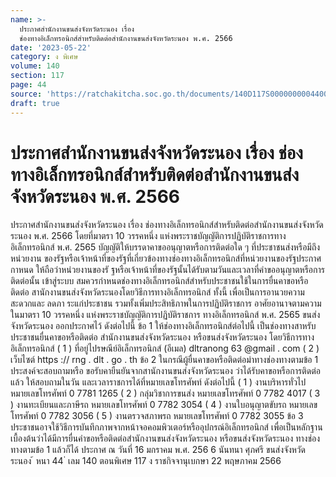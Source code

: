 ```yaml
---
name: >-
  ประกาศสำนักงานขนส่งจังหวัดระนอง เรื่อง
  ช่องทางอิเล็กทรอนิกส์สำหรับติดต่อสำนักงานขนส่งจังหวัดระนอง พ.ศ. 2566
date: '2023-05-22'
category: ง พิเศษ
volume: 140
section: 117
page: 44
source: 'https://ratchakitcha.soc.go.th/documents/140D117S0000000004400.pdf'
draft: true
---
```


# ประกาศสำนักงานขนส่งจังหวัดระนอง เรื่อง ช่องทางอิเล็กทรอนิกส์สำหรับติดต่อสำนักงานขนส่งจังหวัดระนอง พ.ศ. 2566

ประกาศสำนักงานขนส่งจังหวัดระนอง เรื่อง ช่องทางอิเล็กทรอนิกส์สำหรับติดต่อสำนักงานขนส่งจังหวัดระนอง พ.ศ. 2566 โดยที่มาตรา 10 วรรคหนึ่ง แห่งพระราชบัญญัติการปฏิบัติราชการทางอิเล็กทรอนิกส์ พ.ศ. 2565 บัญญัติให้บรรดาคาขออนุญาตหรือการติดต่อใด ๆ ที่ประชาชนส่งหรือมีถึงหน่วยงาน ของรัฐหรือเจ้าหน้าที่ของรัฐที่เกี่ยวข้องทางช่องทางอิเล็กทรอนิกส์ที่หน่วยงานของรัฐประกาศกาหนด ให้ถือว่าหน่วยงานของรั ฐหรือเจ้าหน้าที่ของรัฐนั้นได้รับตามวันและเวลาที่คำขออนุญาตหรือการติดต่อนั้น เข้าสู่ระบบ สมควรกำหนดช่องทางอิเล็กทรอนิกส์สำหรับประชาชนใช้ในการยื่นคาขอหรือติดต่อ สานักงานขนส่งจังหวัดระนองโดยวิธีการทางอิเล็กทรอนิกส์ ทั้งนี้ เพื่อเป็นการอานวยความสะดวกและ ลดภา ระแก่ประชาชน รวมทั้งเพิ่มประสิทธิภาพในการปฏิบัติราชการ อาศัยอานาจตามความในมาตรา 10 วรรคหนึ่ง แห่งพระราชบัญญัติการปฏิบัติราชการ ทางอิเล็กทรอนิกส์ พ.ศ. 2565 ขนส่งจังหวัดระนอง ออกประกาศไว้ ดังต่อไปนี้ ข้อ 1 ให้ช่องทางอิเล็กทรอนิกส์ต่อไปนี้ เป็นช่องทางสาหรับประชาชนยื่นคาขอหรือติดต่อ สำนักงานขนส่งจังหวัดระนอง หรือขนส่งจังหวัดระนอง โดยวิธีการทางอิเล็กทรอนิกส์ ( 1 ) ที่อยู่ไปรษณีย์อิเล็กทรอนิกส์ (อีเมล) dltranong 63 @gmail . com ( 2 ) เว็บไซต์ https :// rng . dlt . go . th ข้อ 2 ในกรณีผู้ยื่นคาขอหรือติดต่อมำทางช่องทางตามข้อ 1 ประสงค์จะสอบถามหรือ ขอรับคายืนยันจากสานักงานขนส่งจังหวัดระนอง ว่าได้รับคาขอหรือการติดต่อแล้ว ให้สอบถามในวัน และเวลาราชการได้ที่หมายเลขโทรศัพท์ ดังต่อไปนี้ ( 1 ) งานบริหารทั่วไป หมายเลขโทรศัพท์ 0 7781 1265 ( 2 ) กลุ่มวิชาการขนส่ง หมายเลขโทรศัพท์ 0 7782 4017 ( 3 ) งานทะเบียนและภาษีรถ หมายเลขโทรศัพท์ 0 7782 3054 ( 4 ) งานใบอนุญาตขับรถ หมายเลขโทรศัพท์ 0 7782 3056 ( 5 ) งานตรวจสภาพรถ หมายเลขโทรศัพท์ 0 7782 3055 ข้อ 3 ประชาชนอาจใช้วิธีการบันทึกภาพจากหน้าจอคอมพิวเตอร์หรืออุปกรณ์อิเล็กทรอนิกส์ เพื่อเป็นหลักฐานเบื้องต้นว่าได้มีการยื่นคำขอหรือติดต่อสำนักงานขนส่งจังหวัดระนอง หรือขนส่งจังหวัดระนอง ทางช่องทางตามข้อ 1 แล้วก็ได้ ประกาศ ณ วันที่ 16 มกราคม พ.ศ. 256 6 นันทนา ศุภศรี ขนส่งจังหวัดระนอง ้ หนา 44 ่ เลม 140 ตอนพิเศษ 117 ง ราชกิจจานุเบกษา 22 พฤษภาคม 2566
